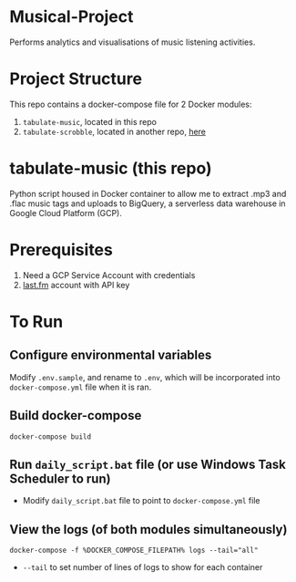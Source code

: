 
# Musical-Project

Performs analytics and visualisations of music listening activities. 


# Project Structure

This repo contains a docker-compose file for 2 Docker modules:

1. `tabulate-music`, located in this repo
2. `tabulate-scrobble`, located in another repo, [here](https://github.com/ktingyew/tabulate-scrobble)


# tabulate-music (this repo)

Python script housed in Docker container to allow me to extract .mp3 and .flac music tags and uploads to BigQuery, a serverless data warehouse in Google Cloud Platform (GCP).



# Prerequisites

1. Need a GCP Service Account with credentials
2. [last.fm](https://www.last.fm/) account with API key

# To Run

## Configure environmental variables

Modify `.env.sample`, and rename to `.env`, which will be incorporated into `docker-compose.yml` file when it is ran.

## Build docker-compose
```
docker-compose build
```

## Run `daily_script.bat` file (or use Windows Task Scheduler to run)
- Modify `daily_script.bat` file to point to `docker-compose.yml` file

## View the logs (of both modules simultaneously)
```
docker-compose -f %DOCKER_COMPOSE_FILEPATH% logs --tail="all"
```
- `--tail` to set number of lines of logs to show for each container